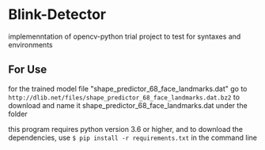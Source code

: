 # Blink-Detector
implemenntation of opencv-python trial project to test for syntaxes and environments

## For Use
for the trained model file "shape_predictor_68_face_landmarks.dat" go to ```http://dlib.net/files/shape_predictor_68_face_landmarks.dat.bz2``` to download and name it shape_predictor_68_face_landmarks.dat under the folder

this program requires python version 3.6 or higher, and to download the dependencies, use
``` $ pip install -r requirements.txt ``` in the command line
